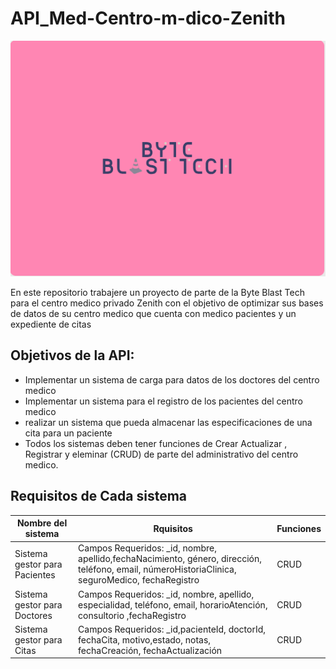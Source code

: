 # API_Med-Centro-m-dico-Zenith
![Byte Blast](https://github.com/EMATIAS230045/API_Med-Centro-medico-Zenith/blob/Documentation/src/views/byte%20blast%20Tech.PNG)
<p>En este repositorio trabajere un proyecto de parte de la Byte Blast Tech para el centro medico privado Zenith con el objetivo de optimizar sus bases de datos de su centro medico que cuenta con medico pacientes y un expediente de citas </p>

## Objetivos de la API:
- Implementar un sistema de carga para datos de los doctores del centro medico 
- Implementar un sistema para el registro de los pacientes del centro medico 
- realizar un sistema que pueda almacenar las especificaciones de una cita para un paciente
- Todos los sistemas deben tener funciones de Crear Actualizar , Registrar y eleminar (CRUD) de parte del administrativo del centro medico.

## Requisitos de Cada sistema

| Nombre del sistema              | Rquisitos                   | Funciones |
|------------------------------|-------------------------|---------|
|Sistema gestor para Pacientes   | Campos Requeridos: _id, nombre, apellido,fechaNacimiento, género, dirección, teléfono, email, númeroHistoriaClinica, seguroMedico, fechaRegistro| CRUD   |
| Sistema gestor para Doctores| Campos Requeridos: _id, nombre, apellido, especialidad, teléfono, email, horarioAtención, consultorio ,fechaRegistro  |CRUD     |
| Sistema gestor para Citas      | Campos Requeridos: _id,pacienteId, doctorId, fechaCita, motivo,estado, notas, fechaCreación, fechaActualización    | CRUD    |


 